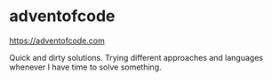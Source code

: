 # adventofcode
https://adventofcode.com  

Quick and dirty solutions. Trying different approaches and languages whenever I have time to solve something. 
